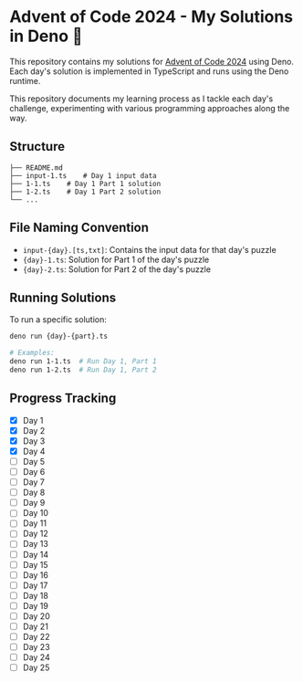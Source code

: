 # Advent of Code 2024 - My Solutions in Deno 🦕
This repository contains my solutions for [Advent of Code 2024](https://adventofcode.com/2024) using Deno. Each day's solution is implemented in TypeScript and runs using the Deno runtime.

This repository documents my learning process as I tackle each day's challenge, experimenting with various programming approaches along the way.

## Structure

```
├── README.md
├── input-1.ts    # Day 1 input data
├── 1-1.ts    # Day 1 Part 1 solution
├── 1-2.ts    # Day 1 Part 2 solution
└── ...
```

## File Naming Convention
- `input-{day}.[ts,txt]`: Contains the input data for that day's puzzle
- `{day}-1.ts`: Solution for Part 1 of the day's puzzle
- `{day}-2.ts`: Solution for Part 2 of the day's puzzle

## Running Solutions

To run a specific solution:
```bash
deno run {day}-{part}.ts

# Examples:
deno run 1-1.ts  # Run Day 1, Part 1
deno run 1-2.ts  # Run Day 1, Part 2
```

## Progress Tracking

- [x] Day 1
- [x] Day 2
- [x] Day 3
- [x] Day 4
- [ ] Day 5
- [ ] Day 6
- [ ] Day 7
- [ ] Day 8
- [ ] Day 9
- [ ] Day 10
- [ ] Day 11
- [ ] Day 12
- [ ] Day 13
- [ ] Day 14
- [ ] Day 15
- [ ] Day 16
- [ ] Day 17
- [ ] Day 18
- [ ] Day 19
- [ ] Day 20
- [ ] Day 21
- [ ] Day 22
- [ ] Day 23
- [ ] Day 24
- [ ] Day 25
